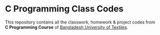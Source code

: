 # C Programming Class Codes

This repository contains all the classwork, homework & project codes from **C Programming Course** of [Bangladesh University of Textiles](https://www.butex.edu.bd/).

